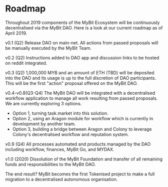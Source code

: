 # Roadmap

Throughout 2019 components of the MyBit Ecosystem will be continuously decentralised via the MyBit DAO. Here is a look at our current roadmap as of April 2019.

v0.1 \(Q2\) Release DAO on main-net. All actions from passed proposals will be manually executed by the MyBit Team.

v0.2 \(Q2\) Instructions added to DAO app and discussion links to be hosted on reddit integrated.

v0.3 \(Q2\) 1,000,000 MYB and an amount of ETH \(TBD\) will be deposited into the DAO and its usage is up to the full discretion of DAO participants. This will be the first "action" proposal offered on the MyBit DAO.

v0.4-v0.8\(Q3-Q4\) The MyBit DAO will be integrated with a decentralised workflow application to manage all work resulting from passed proposals. We are currently exploring 3 options. 

* Option 1, turning task.market into this solution. 
* Option 2, using an Aragon module for workflow which is currently in development by another team. 
* Option 3, building a bridge between Aragon and Colony to leverage Colony's decentralised workflow and reputation system.

v0.9 \(Q4\) All processes automated and products managed by the DAO including workflow, finances, MyBit Go, and MYDAX.

v1.0 \(2020\) Dissolution of the MyBit Foundation and transfer of all remaining funds and responsibilities to the MyBit DAO.

 The end result? MyBit becomes the first Tokenised project to make a full migration to a decentralised autonomous organisation.

